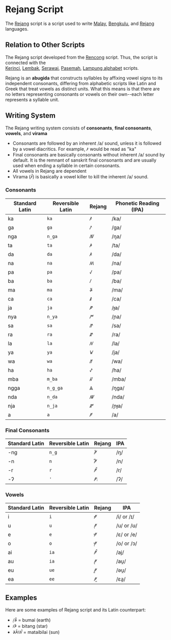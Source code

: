
# Rejang Script

The [Rejang](https://en.wikipedia.org/wiki/Rejang_alphabet) script is a script used to write [Malay](https://en.wikipedia.org/wiki/Malay_language "Malay language"), [Bengkulu](https://en.wikipedia.org/wiki/Bengkulu_language "Bengkulu language"), and [Rejang](https://en.wikipedia.org/wiki/Rejang_language "Rejang language") languages.


## Relation to Other Scripts

The Rejang script developed from the [Rencong](https://en.wikipedia.org/wiki/Rencong_script "Rencong script") script. Thus, the script is connected with the [  
Kerinci](https://en.wikipedia.org/wiki/Kerinci_language "Kerinci language"),  [Lembak](https://en.wikipedia.org/w/index.php?title=Lembak&action=edit&redlink=1 "Lembak (page does not exist)"),  [Serawai](https://en.wikipedia.org/wiki/Serawai "Serawai"),  [Pasemah](https://en.wikipedia.org/w/index.php?title=Pasemah&action=edit&redlink=1 "Pasemah (page does not exist)"),  [Lampung alphabet](https://en.wikipedia.org/wiki/Lampung_alphabet "Lampung alphabet") scripts.

Rejang is an **abugida** that constructs syllables by affixing vowel signs to its independent consonants, differing from alphabetic scripts like Latin and Greek that treat vowels as distinct units. What this means is that there are no letters representing consonants or vowels on their own--each letter represents a syllable unit.


## Writing System
The Rejang writing system consists of **consonants**, **final consonants**, **vowels**, and **virama**

* Consonants are followed by an inherent /a/ sound, unless it is followed by a vowel diacritics. For example, ꤰ would be read as "ka"
* Final consonants are basically consonants without inherent /a/ sound by default. It is the remnant of sanskrit final consonants and are usually used when ending a syllable in certain consonants.
* All vowels in Rejang are dependent
* Virama (ꤰ꥓) is basically a vowel killer to kill the inherent /a/ sound.


### Consonants

| Standard Latin | Reversible Latin    | Rejang | Phonetic Reading (IPA) |
| ------- | ------- | ------- | --- |
| ka  | `ka` |   ꤰ      | /ka/ |
| ga  | `ga`      | ꤱ      | /ɡa/ |
| nga | `n_ga`     | ꤲ      | /ŋa/|
| ta | `ta`      | ꤳ      | /ta/|
| da | `da`      | ꤴ      | /da/|
| na | `na`      | ꤵ      | /na/|
| pa | `pa`      | ꤶ      | /pa/|
| ba | `ba`      | ꤷ      | /ba/|
| ma | `ma`      | ꤸ      | /ma/|
| ca | `ca`      | ꤹ      | /ca/|
| ja | `ja`      | ꤺ      | /ɟa/|
| nya | `n_ya`      | ꤻ      | /ɲa/|
| sa | `sa`      | ꤼ      | /sa/|
| ra | `ra`      | ꤽ      | /ra/|
| la | `la`      | ꤾ      | /la/|
| ya | `ya`      | ꤿ      | /ja/|
| wa | `wa`      | ꥀ      | /wa/|
| ha | `ha`      | ꥁ      | /ha/|
| mba | `m_ba`      | ꥂ      | /mba/|
| ngga | `n_g_ga`      | ꥃ      | /ŋga/|
| nda | `n_da`      | ꥄ      | /nda/|
| nja | `n_ja`      | ꥅ      | /ɲɟa/|
| a | `a`      | ꥆ    | /a/|

### Final Consonants

| Standard Latin | Reversible Latin | Rejang | IPA |
| ------- | ------- | ------- | --- |
| -ng        | `n_g`       | ꥆꥏ| /ŋ/ |
| -n        | `n`       | ꥆꥐ | /n/ |
| -r        | `r`       | ꥆꥑ | /r/ |
| -ʔ        | `'`       |ꥆꥒ| /ʔ/ |

### Vowels

| Standard Latin | Reversible Latin | Rejang | IPA |
| ------- | ------- | ------- | --- |
| i        | `i`       | ꥆꥇ | /i/ or /ɪ/ |
| u        | `u`       | ꥆꥈ  | /u/ or /ʊ/ |
| e        | `e`       |ꥆꥉ  | /ɛ/ or /e/ |
| o        | `o`       |ꥆꥋ | /o/ or /ɔ/ |
| ai        | `ia`       |ꥆꥊ| /aj/ |
| au        | `ia`       | ꥆꥌ | /au̯/ |
| eu        | `ue`       | ꥆꥍ  | /əu̯/ |
| ea        | `ee`       |  ꥆꥎ | /ɛa̯/ |





## Examples

Here are some examples of Rejang script and its Latin counterpart:

* ꤷꥈꤸꥊ    = bumai (earth)
* ꤷꥇꤳꥏ  =   bitang (star)
* ꤸꤳꥊꤷꥇꤾꥊ = mataibilai (sun)
